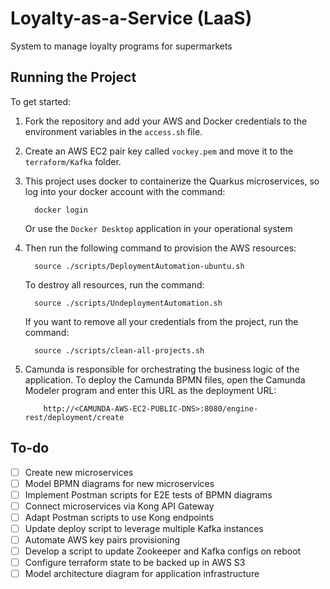 # Loyalty-as-a-Service (LaaS)

System to manage loyalty programs for supermarkets

## Running the Project

To get started:

1.  Fork the repository and add your AWS and Docker credentials to the environment variables in the `access.sh` file.

2.  Create an AWS EC2 pair key called `vockey.pem` and move it to the `terraform/Kafka` folder.

3.  This project uses docker to containerize the Quarkus microservices, so log into your docker account with the command:

          docker login

    Or use the `Docker Desktop` application in your operational system

4.  Then run the following command to provision the AWS resources:

          source ./scripts/DeploymentAutomation-ubuntu.sh

    To destroy all resources, run the command:

          source ./scripts/UndeploymentAutomation.sh

    If you want to remove all your credentials from the project, run the command:

          source ./scripts/clean-all-projects.sh

5.  Camunda is responsible for orchestrating the business logic of the application. To deploy the Camunda BPMN files, open the Camunda Modeler program and enter this URL as the deployment URL:

            http://<CAMUNDA-AWS-EC2-PUBLIC-DNS>:8080/engine-rest/deployment/create

## To-do

- [ ] Create new microservices
- [ ] Model BPMN diagrams for new microservices
- [ ] Implement Postman scripts for E2E tests of BPMN diagrams
- [ ] Connect microservices via Kong API Gateway
- [ ] Adapt Postman scripts to use Kong endpoints
- [ ] Update deploy script to leverage multiple Kafka instances
- [ ] Automate AWS key pairs provisioning
- [ ] Develop a script to update Zookeeper and Kafka configs on reboot
- [ ] Configure terraform state to be backed up in AWS S3
- [ ] Model architecture diagram for application infrastructure
